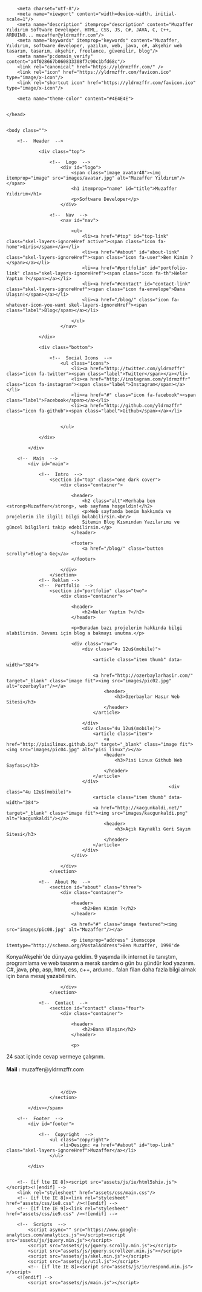 <!DOCTYPE html>
<!-- Google Yapısal Veri İşaretleme Yardımcısı tarafından oluşturulan Mikro veri işaretlemesi. -->
<html><head>
		<title>Muzaffer YILDIRIM | Software Developer</title>
	
		<meta charset="utf-8"/>
		<meta name="viewport" content="width=device-width, initial-scale=1"/>
		<meta name="description" itemprop="description" content="Muzaffer Yıldırım Software Developer. HTML, CSS, JS, C#, JAVA, C, C++, ARDUINO... muzaffer@yldrmzffr.com"/>
		<meta name="keywords" itemprop="keywords" content="Muzaffer, Yıldırım, software developer, yazılım, web, java, c#, akşehir web tasarım, tasarım, akşehir, freelance, güvenilir, blog"/>
		<meta name="p:domain_verify" content="a4f028667b060833308f7c90c1bfd68c"/>
		<link rel="canonical" href="https://yldrmzffr.com/" />
		<link rel="icon" href="https://yldrmzffr.com/favicon.ico" type="image/x-icon"/>
		<link rel="shortcut icon" href="https://yldrmzffr.com/favicon.ico" type="image/x-icon"/>
	
		<meta name="theme-color" content="#4E4E4E">
		
		
	</head>
	
	
	<body class="">

		<!--  Header  -->
			
<span itemscope itemtype="http://schema.org/LocalBusiness"><div id="header">

				<div class="top">

					<!--  Logo  -->
						<div id="logo">
							<span class="image avatar48"><img itemprop="image" src="images/avatar.jpg" alt="Muzaffer Yıldırım"/></span>
							<h1 itemprop="name" id="title">Muzaffer Yıldırım</h1>
							<p>Software Developer</p>
						</div>

					<!--  Nav  -->
						<nav id="nav">

							<ul>
								<li><a href="#top" id="top-link" class="skel-layers-ignoreHref active"><span class="icon fa-home">Giris</span></a></li>
								<li><a href="#about" id="about-link" class="skel-layers-ignoreHref"><span class="icon fa-user">Ben Kimim ?</span></a></li>
								<li><a href="#portfolio" id="portfolio-link" class="skel-layers-ignoreHref"><span class="icon fa-th">Neler Yaptım ?</span></a></li>
								<li><a href="#contact" id="contact-link" class="skel-layers-ignoreHref"><span class="icon fa-envelope">Bana Ulaşın!</span></a></li>
								<li><a href="/blog/" class="icon fa-whatever-icon-you-want skel-layers-ignoreHref"><span class="label">Blog</span></a></li>

							</ul>
						</nav>

				</div>

				<div class="bottom">

					<!--  Social Icons  -->
						<ul class="icons">
							<li><a href="http://twitter.com/yldrmzffr" class="icon fa-twitter"><span class="label">Twitter</span></a></li>
							<li><a href="http://instagram.com/yldrmzffr" class="icon fa-instagram"><span class="label">İnstagram</span></a></li>
							<li><a href="#" class="icon fa-facebook"><span class="label">Facebook</span></a></li>
							<li><a href="http://github.com/yldrmzffr" class="icon fa-github"><span class="label">Github</span></a></li>


						</ul>

				</div>

			</div>

		<!--  Main  -->
			<div id="main">

				<!--  Intro  -->
					<section id="top" class="one dark cover">
						<div class="container">

							<header>
								<h2 class="alt">Merhaba ben <strong>Muzaffer</strong>, web sayfama hoşgeldin!</h2>
								<p>Web sayfamda benim hakkımda ve projelerim ile ilgili bilgi bulabilirsin.<br/>
								Sitemin Blog Kısmından Yazılarımı ve güncel bilgileri takip edebilirsin.</p>
							</header>

							<footer>
								<a href="/blog/" class="button scrolly">Blog'a Geç</a>
							</footer>

						</div>
					</section>
				<!-- Reklam -->
				<!--  Portfolio  -->
					<section id="portfolio" class="two">
						<div class="container">

							<header>
								<h2>Neler Yaptım ?</h2>
							</header>

							<p>Buradan bazı projelerim hakkında bilgi alabilirsin. Devamı için blog a bakmayı unutma.</p>

							<div class="row">
								<div class="4u 12u$(mobile)">

									<article class="item thumb" data-width="384">

									<a href="http://ozerbaylarhasir.com/" target="_blank" class="image fit"><img src="images/pic02.jpg" alt="ozerbaylar"/></a>
										<header>
											<h3>Özerbaylar Hasır Web Sitesi</h3>
										</header>
									</article>
									
								</div>
								<div class="4u 12u$(mobile)">
									<article class="item">
										<a href="http://pisilinux.github.io/" target="_blank" class="image fit"><img src="images/pic04.jpg" alt="pisi linux"/></a>
										<header>
											<h3>Pisi Linux Github Web Sayfası</h3>
										</header>
									</article>
								</div>
																<div class="4u 12u$(mobile)">
									<article class="item thumb" data-width="384">
									<a href="http://kacgunkaldi.net/" target="_blank" class="image fit"><img src="images/kacgunkaldi.png" alt="kacgunkaldi"/></a>
										<header>
											<h3>Açık Kaynaklı Geri Sayım Sitesi</h3>
										</header>
									</article>
								</div>
							</div>

						</div>
					</section>

				<!--  About Me  -->
					<section id="about" class="three">
						<div class="container">

							<header>
								<h2>Ben Kimim ?</h2>
							</header>

							<a href="#" class="image featured"><img src="images/pic08.jpg" alt="Muzaffer"/></a>

							<p itemprop="address" itemscope itemtype="http://schema.org/PostalAddress">Ben Muzaffer, 1998'de 
<span itemprop="addressRegion">Konya/Akşehir</span>'de dünyaya geldim. 9 yaşımda ilk internet ile tanıştım, programlama ve web tasarım a merak sardım o gün bu gündür kod yazarım. C#, java, php, asp, html, css, c++, arduıno.. falan filan daha fazla bilgi almak için bana mesaj yazabilirsin. </p>

						</div>
					</section>

				<!--  Contact  -->
					<section id="contact" class="four">
						<div class="container">

							<header>
								<h2>Bana Ulaşın</h2>
							</header>

							<p>
<span itemprop="openingHoursSpecification" itemscope itemtype="http://schema.org/OpeningHoursSpecification">
<span itemprop="dayOfWeek" itemscope itemtype="http://schema.org/DayOfWeek">
<span itemprop="name">24 saat</span> </span></span>içinde cevap vermeye çalışırım.

<br/>
<br/><strong>Mail : </strong>
<span itemprop="email">muzaffer@yldrmzffr.com</span><br/>
</p><br/>


						</div>
					</section>

			</div></span>

		<!--  Footer  -->
			<div id="footer">

				<!--  Copyright  -->
					<ul class="copyright">
						<li>Design: <a href="#about" id="top-link" class="skel-layers-ignoreHref">Muzaffer</a></li>
					</ul>

			</div>

		
		<!-- [if lte IE 8]><script src="assets/js/ie/html5shiv.js"></script><![endif] -->
		<link rel="stylesheet" href="assets/css/main.css"/>
		<!-- [if lte IE 8]><link rel="stylesheet" href="assets/css/ie8.css" /><![endif] -->
		<!-- [if lte IE 9]><link rel="stylesheet" href="assets/css/ie9.css" /><![endif] -->
<script>
  (function(i,s,o,g,r,a,m){i['GoogleAnalyticsObject']=r;i[r]=i[r]||function(){
  (i[r].q=i[r].q||[]).push(arguments)},i[r].l=1*new Date();a=s.createElement(o),
  m=s.getElementsByTagName(o)[0];a.async=1;a.src=g;m.parentNode.insertBefore(a,m)
  })(window,document,'script','https://www.google-analytics.com/analytics.js','ga');

  ga('create', 'UA-85990817-1', 'auto');
  ga('send', 'pageview');

</script>
		
<!-- Yandex.Metrika counter -->
<script type="text/javascript">
    (function (d, w, c) {
        (w[c] = w[c] || []).push(function() {
            try {
                w.yaCounter44065529 = new Ya.Metrika({
                    id:44065529,
                    clickmap:true,
                    trackLinks:true,
                    accurateTrackBounce:true,
                    webvisor:true,
                    trackHash:true
                });
            } catch(e) { }
        });

        var n = d.getElementsByTagName("script")[0],
            s = d.createElement("script"),
            f = function () { n.parentNode.insertBefore(s, n); };
        s.type = "text/javascript";
        s.async = true;
        s.src = "https://mc.yandex.ru/metrika/watch.js";

        if (w.opera == "[object Opera]") {
            d.addEventListener("DOMContentLoaded", f, false);
        } else { f(); }
    })(document, window, "yandex_metrika_callbacks");
</script>
<noscript><div><img src="https://mc.yandex.ru/watch/44065529" style="position:absolute; left:-9999px;" alt="" /></div></noscript>
<!-- /Yandex.Metrika counter -->
		
		<!--  Scripts  -->
			<script async="" src="https://www.google-analytics.com/analytics.js"></script><script src="assets/js/jquery.min.js"></script>
			<script src="assets/js/jquery.scrolly.min.js"></script>
			<script src="assets/js/jquery.scrollzer.min.js"></script>
			<script src="assets/js/skel.min.js"></script>
			<script src="assets/js/util.js"></script>
			<!-- [if lte IE 8]><script src="assets/js/ie/respond.min.js"></script>
		<![endif] -->
			<script src="assets/js/main.js"></script>
<script></script>

	

<div id="headerToggle"><a href="#header" class="toggle"></a></div></body></html>
